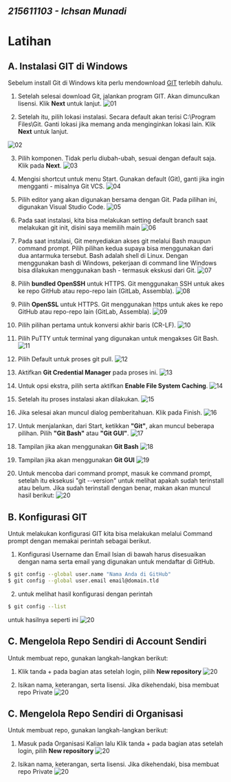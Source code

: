 ## _215611103 - Ichsan Munadi_
# Latihan

## A. Instalasi GIT di Windows
Sebelum install Git di Windows kita perlu mendownload [GIT](https://code.visualstudio.com/) terlebih dahulu.

1. Setelah selesai download Git, jalankan program GIT. Akan dimunculkan lisensi. Klik **Next** untuk lanjut.
![01](images/git_install/1.png)

2. Setelah itu, pilih lokasi instalasi. Secara default akan terisi C:\Program Files\Git. Ganti lokasi jika memang anda menginginkan lokasi lain. Klik **Next** untuk lanjut.

![02](images/git_install/2.png)

3. Pilih komponen. Tidak perlu diubah-ubah, sesuai dengan default saja. Klik pada **Next**.
![03](images/git_install/3.png)

4. Mengisi shortcut untuk menu Start. Gunakan default (Git), ganti jika ingin mengganti - misalnya Git VCS.
![04](images/git_install/4.png)

5. Pilih editor yang akan digunakan bersama dengan Git. Pada pilihan ini, digunakan Visual Studio Code.
![05](images/git_install/5.png)

6. Pada saat instalasi, kita bisa melakukan setting default branch saat melakukan git init, disini saya memilih main
![06](images/git_install/6.png)

7. Pada saat instalasi, Git menyediakan akses git melalui Bash maupun command prompt. Pilih pilihan kedua supaya bisa menggunakan dari dua antarmuka tersebut. Bash adalah shell di Linux. Dengan menggunakan bash di Windows, pekerjaan di command line Windows bisa dilakukan menggunakan bash - termasuk ekskusi dari Git.
![07](images/git_install/7.png)

8. Pilih **bundled OpenSSH** untuk HTTPS. Git menggunakan SSH untuk akes ke repo GitHub atau repo-repo lain (GitLab, Assembla).
![08](images/git_install/8.png)

9. Pilih **OpenSSL** untuk HTTPS. Git menggunakan https untuk akes ke repo GitHub atau repo-repo lain (GitLab, Assembla).
![09](images/git_install/9.png)

10. Pilih pilihan pertama untuk konversi akhir baris (CR-LF).
![10](images/git_install/10.png)

11. Pilih PuTTY untuk terminal yang digunakan untuk mengakses Git Bash.
![11](images/git_install/11.png)

12. Pilih Default untuk proses git pull.
![12](images/git_install/12.png)

13. Aktifkan **Git Credential Manager** pada proses ini. 
![13](images/git_install/13.png)

14. Untuk opsi ekstra, pilih serta aktifkan **Enable File System Caching**.
![14](images/git_install/14.png)

15. Setelah itu proses instalasi akan dilakukan.
![15](images/git_install/15.png)

16. Jika selesai akan muncul dialog pemberitahuan. Klik pada Finish.
![16](images/git_install/16.png)

17. Untuk menjalankan, dari Start, ketikkan **"Git"**, akan muncul beberapa pilihan. Pilih **"Git Bash"** atau **"Git GUI"**.
![17](images/git_install/17.png)

18. Tampilan jika akan menggunakan **Git Bash**
![18](images/git_install/18.png)

19. Tampilan jika akan menggunakan **Git GUI**
![19](images/git_install/19.png)

20. Untuk mencoba dari command prompt, masuk ke command prompt, setelah itu eksekusi "git --version" untuk melihat apakah sudah terinstall atau belum. Jika sudah terinstall dengan benar, makan akan muncul hasil berikut:
![20](images/git_install/20.png)

## B. Konfigurasi GIT
Untuk melakukan konfigurasi GIT kita bisa melakukan melalui Command prompt dengan memakai perintah sebagai berikut.

1. Konfigurasi Username dan Email
Isian di bawah harus disesuaikan dengan nama serta email yang digunakan untuk mendaftar di GitHub.
```sh
$ git config --global user.name "Nama Anda di GitHub"
$ git config --global user.email email@domain.tld
```

2. untuk melihat hasil konfigurasi dengan perintah 
```sh
$ git config --list
```
untuk hasilnya seperti ini
![20](images/git_konfigurasi/1.png)

## C. Mengelola Repo Sendiri di Account Sendiri
Untuk membuat repo, gunakan langkah-langkan berikut:

1. Klik tanda + pada bagian atas setelah login, pilih **New repository**
![20](images/git/1.png)

2. Isikan nama, keterangan, serta lisensi. Jika dikehendaki, bisa membuat repo Private
![20](images/git/2.png)

## C. Mengelola Repo Sendiri di Organisasi
Untuk membuat repo, gunakan langkah-langkan berikut:

1. Masuk pada Organisasi Kalian lalu Klik tanda + pada bagian atas setelah login, pilih **New repository**
![20](images/git/3.png)

2. Isikan nama, keterangan, serta lisensi. Jika dikehendaki, bisa membuat repo Private
![20](images/git/4.png)